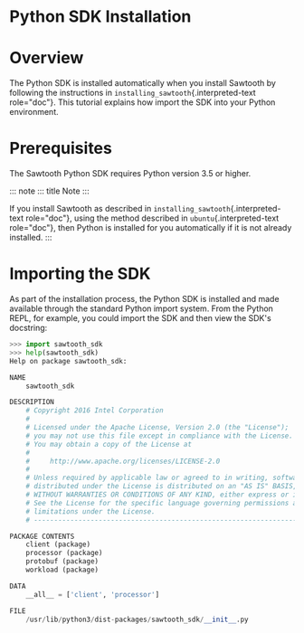 # Python SDK Installation

# Overview

<!--
  Licensed under Creative Commons Attribution 4.0 International License
  https://creativecommons.org/licenses/by/4.0/
-->

The Python SDK is installed automatically when you install
Sawtooth by following the instructions in
`installing_sawtooth`{.interpreted-text role="doc"}. This tutorial
explains how import the SDK into your Python environment.

# Prerequisites

The Sawtooth Python SDK requires Python version 3.5 or higher.

::: note
::: title
Note
:::

If you install Sawtooth as described in
`installing_sawtooth`{.interpreted-text role="doc"}, using the method
described in `ubuntu`{.interpreted-text role="doc"}, then Python is
installed for you automatically if it is not already installed.
:::

# Importing the SDK

As part of the installation process, the Python SDK is installed and
made available through the standard Python import system. From the
Python REPL, for example, you could import the SDK and then view the
SDK\'s docstring:

``` python
>>> import sawtooth_sdk
>>> help(sawtooth_sdk)
Help on package sawtooth_sdk:

NAME
    sawtooth_sdk

DESCRIPTION
    # Copyright 2016 Intel Corporation
    #
    # Licensed under the Apache License, Version 2.0 (the "License");
    # you may not use this file except in compliance with the License.
    # You may obtain a copy of the License at
    #
    #     http://www.apache.org/licenses/LICENSE-2.0
    #
    # Unless required by applicable law or agreed to in writing, software
    # distributed under the License is distributed on an "AS IS" BASIS,
    # WITHOUT WARRANTIES OR CONDITIONS OF ANY KIND, either express or implied.
    # See the License for the specific language governing permissions and
    # limitations under the License.
    # ------------------------------------------------------------------------------

PACKAGE CONTENTS
    client (package)
    processor (package)
    protobuf (package)
    workload (package)

DATA
    __all__ = ['client', 'processor']

FILE
    /usr/lib/python3/dist-packages/sawtooth_sdk/__init__.py
```
